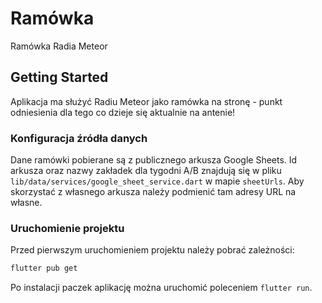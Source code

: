 # Ramówka

Ramówka Radia Meteor

## Getting Started

Aplikacja ma służyć Radiu Meteor jako ramówka na stronę - punkt odniesienia dla tego co dzieje się aktualnie na antenie!

### Konfiguracja źródła danych

Dane ramówki pobierane są z publicznego arkusza Google Sheets. Id arkusza oraz nazwy zakładek dla tygodni A/B znajdują się w pliku `lib/data/services/google_sheet_service.dart` w mapie `sheetUrls`. Aby skorzystać z własnego arkusza należy podmienić tam adresy URL na własne.

### Uruchomienie projektu

Przed pierwszym uruchomieniem projektu należy pobrać zależności:

```bash
flutter pub get
```

Po instalacji paczek aplikację można uruchomić poleceniem `flutter run`.
